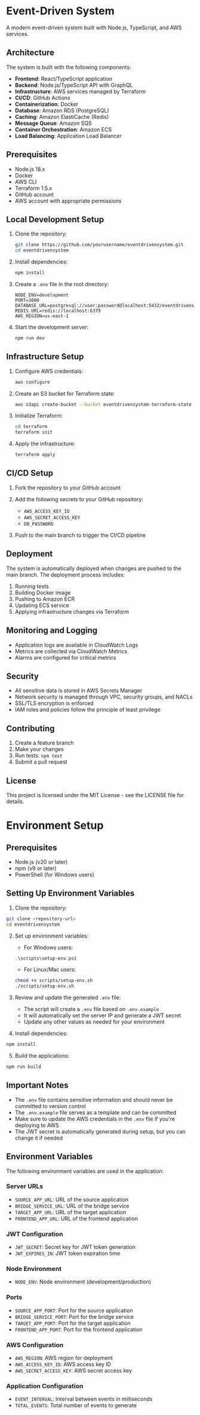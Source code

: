 # Event-Driven System

A modern event-driven system built with Node.js, TypeScript, and AWS services.

## Architecture

The system is built with the following components:

- **Frontend**: React/TypeScript application
- **Backend**: Node.js/TypeScript API with GraphQL
- **Infrastructure**: AWS services managed by Terraform
- **CI/CD**: GitHub Actions
- **Containerization**: Docker
- **Database**: Amazon RDS (PostgreSQL)
- **Caching**: Amazon ElastiCache (Redis)
- **Message Queue**: Amazon SQS
- **Container Orchestration**: Amazon ECS
- **Load Balancing**: Application Load Balancer

## Prerequisites

- Node.js 18.x
- Docker
- AWS CLI
- Terraform 1.5.x
- GitHub account
- AWS account with appropriate permissions

## Local Development Setup

1. Clone the repository:
   ```bash
   git clone https://github.com/yourusername/eventdrivensystem.git
   cd eventdrivensystem
   ```

2. Install dependencies:
   ```bash
   npm install
   ```

3. Create a `.env` file in the root directory:
   ```env
   NODE_ENV=development
   PORT=3000
   DATABASE_URL=postgresql://user:password@localhost:5432/eventdrivensystem
   REDIS_URL=redis://localhost:6379
   AWS_REGION=us-east-1
   ```

4. Start the development server:
   ```bash
   npm run dev
   ```

## Infrastructure Setup

1. Configure AWS credentials:
   ```bash
   aws configure
   ```

2. Create an S3 bucket for Terraform state:
   ```bash
   aws s3api create-bucket --bucket eventdrivensystem-terraform-state --region us-east-1
   ```

3. Initialize Terraform:
   ```bash
   cd terraform
   terraform init
   ```

4. Apply the infrastructure:
   ```bash
   terraform apply
   ```

## CI/CD Setup

1. Fork the repository to your GitHub account

2. Add the following secrets to your GitHub repository:
   - `AWS_ACCESS_KEY_ID`
   - `AWS_SECRET_ACCESS_KEY`
   - `DB_PASSWORD`

3. Push to the main branch to trigger the CI/CD pipeline

## Deployment

The system is automatically deployed when changes are pushed to the main branch. The deployment process includes:

1. Running tests
2. Building Docker image
3. Pushing to Amazon ECR
4. Updating ECS service
5. Applying infrastructure changes via Terraform

## Monitoring and Logging

- Application logs are available in CloudWatch Logs
- Metrics are collected via CloudWatch Metrics
- Alarms are configured for critical metrics

## Security

- All sensitive data is stored in AWS Secrets Manager
- Network security is managed through VPC, security groups, and NACLs
- SSL/TLS encryption is enforced
- IAM roles and policies follow the principle of least privilege

## Contributing

1. Create a feature branch
2. Make your changes
3. Run tests: `npm test`
4. Submit a pull request

## License

This project is licensed under the MIT License - see the LICENSE file for details.

# Environment Setup

## Prerequisites
- Node.js (v20 or later)
- npm (v9 or later)
- PowerShell (for Windows users)

## Setting Up Environment Variables

1. Clone the repository:
```bash
git clone <repository-url>
cd eventdrivensystem
```

2. Set up environment variables:
   - For Windows users:
   ```powershell
   .\scripts\setup-env.ps1
   ```
   - For Linux/Mac users:
   ```bash
   chmod +x scripts/setup-env.sh
   ./scripts/setup-env.sh
   ```

3. Review and update the generated `.env` file:
   - The script will create a `.env` file based on `.env.example`
   - It will automatically set the server IP and generate a JWT secret
   - Update any other values as needed for your environment

4. Install dependencies:
```bash
npm install
```

5. Build the applications:
```bash
npm run build
```

## Important Notes
- The `.env` file contains sensitive information and should never be committed to version control
- The `.env.example` file serves as a template and can be committed
- Make sure to update the AWS credentials in the `.env` file if you're deploying to AWS
- The JWT secret is automatically generated during setup, but you can change it if needed

## Environment Variables
The following environment variables are used in the application:

### Server URLs
- `SOURCE_APP_URL`: URL of the source application
- `BRIDGE_SERVICE_URL`: URL of the bridge service
- `TARGET_APP_URL`: URL of the target application
- `FRONTEND_APP_URL`: URL of the frontend application

### JWT Configuration
- `JWT_SECRET`: Secret key for JWT token generation
- `JWT_EXPIRES_IN`: JWT token expiration time

### Node Environment
- `NODE_ENV`: Node environment (development/production)

### Ports
- `SOURCE_APP_PORT`: Port for the source application
- `BRIDGE_SERVICE_PORT`: Port for the bridge service
- `TARGET_APP_PORT`: Port for the target application
- `FRONTEND_APP_PORT`: Port for the frontend application

### AWS Configuration
- `AWS_REGION`: AWS region for deployment
- `AWS_ACCESS_KEY_ID`: AWS access key ID
- `AWS_SECRET_ACCESS_KEY`: AWS secret access key

### Application Configuration
- `EVENT_INTERVAL`: Interval between events in milliseconds
- `TOTAL_EVENTS`: Total number of events to generate
